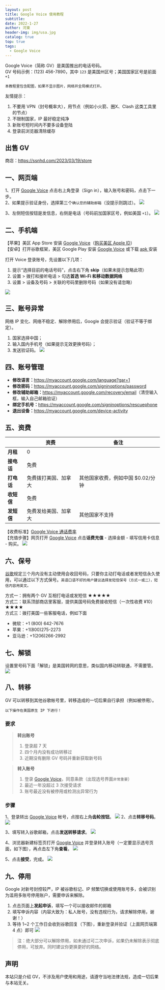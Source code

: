 ```yaml
---
layout: post
title: Google Voice 使用教程
subtitle: 
date: 2022-1-27
author: 河東
header-img: img/usa.jpg
catalog: true
top: true
tags:
  - Google Voice
---
```


Google Voice（简称 GV）是美国推出的电话号码。\
GV 号码示例：‪(123) 456-7890‬，其中 `123` 是美国州区号；美国国家区号是前面 `+1`

`本教程里包含配图，如果不显示图片，网络开全局模式打开。`

友情提示：
1. 不要用 VPN（封号概率大），用节点（例如小火箭、圈X、Clash 这类工具里的节点）
2. 不限制国家，IP 最好稳定纯净
3. 新账号短时间内不要多设备登陆
4. 登录前浏览器清除缓存

## 出售 GV

商店：<https://ssnhd.com/2023/03/19/store>

## 一、网页端
1、打开 [Google Voice](https://voice.google.com/) 点击右上角登录（Sign in），输入账号和密码，点击下一步。\
2、如果提示验证身份，选择第三个`确认您的辅助邮箱`（没提示则跳过）。
![](https://i.imgur.com/1UVxM4G.png)

3、左侧短信按钮是发信息，右侧是电话（号码前加国家区号，例如美国 `+1`）。
![](https://i.imgur.com/IrB7dd5.png)

## 二、手机端

【苹果】美区 App Store 安装 [Google Voice](https://apps.apple.com/us/app/google-voice/id318698524)（[购买美区 Apple ID](https://ssnhd.com/2023/03/19/store)）\
【安卓】打开谷歌框架，美区 Google Play 安装 [Google Voice](https://play.google.com/store/apps/details?id=com.google.android.apps.googlevoice&hl=zh&gl=US) 或下载 [apk ](https://apkpure.com/search?q=Google+Voice)安装

打开 Voice 登录账号，先设置以下几项：
1. 提示“选择目前的电话号码”，点击右下角 **skip**（如果未提示忽略此项）
2. 设置 > 拨打和接听电话 > 勾选**首选 Wi-Fi 和移动数据网络**
3. 设置 > 设备及号码 > 关联的号码里删除号码（如果没有请忽略）

![](https://i.imgur.com/2iGlShu.jpg)

## 三、账号异常

网络 IP 变化、网络不稳定、解除停用后，Google 会提示验证（验证不等于绑定）。
1. 国家选择中国；
2. 输入国内手机号（如果提示无效更换号码）；
3. 发送验证码。
![](https://i.imgur.com/YY09hlM.jpg)

## 四、账号管理
- **修改语言：**<https://myaccount.google.com/language?gar=1>
- **修改密码：**<https://myaccount.google.com/signinoptions/password>
- **修改辅助邮箱：**<https://myaccount.google.com/recovery/email>（清空输入框，输入自己邮箱验证）
- **绑定手机号：**<https://myaccount.google.com/signinoptions/rescuephone>
- **退出设备：**<https://myaccount.google.com/device-activity>

  
## 五、资费

|  | 资费 | 备注 |
|---|---|---|
| **月租** | 0 |  |
| **接电话** | 免费 |  |
| **打电话** | 免费拨打美国、加拿大 | 其他国家收费，例如中国 $0.02/分钟 |
| **收短信** | 免费 |  |
| **发短信** | 免费发给美国、加拿大 | 其他国家不支持 |

【收费标准】[Google Voice 通话费率](https://voice.google.com/u/0/rates?pli=1)\
【充值步骤】网页打开 [Google Voice](https://voice.google.com/u/3/billing) 点击**话费充值** - 选择金额 - 填写信用卡信息 - 购买。
![](https://i.imgur.com/5WiCJVa.png)

## 六、保号
[谷歌](https://support.google.com/voice/answer/9230450)规定三个月内没有主动使用会收回号码，只要你主动打电话或者发短信永久使用，可以通过以下方式保号。`英语口语不好的用户建议选择发短信保号（方式一或二），短信内容用英文。`

方式一：拥有两个 GV 互相打电话或发短信 ★★★★★\
方式二：联系顶部商店里客服，提供美国号码免费接收短信（一次性收费 ¥10）★★★★\
方式三：拨打美国一些客服电话，例如下面
- 微软：+1 (800) 642-7676
- 苹果：+1(800)275-2273
- 亚马逊：+1(206)266-2992

## 七、解锁

设置里号码下面「解锁」是美国转网的意思，类似国内移动转联通，不需要管。
![](https://i.imgur.com/ypfY4w3.png)


## 八、转移

GV 可以转移到其他谷歌帐号里，转移造成的一切后果自行承担（例如被停用）。

`以下操作在美国原生 IP 下进行！`

### 要求

>**转出账号**
>1. 登录超 7 天
>2. 四个月内没有成功转移过
>3. 近期没有删除 GV 号码并重新获取新号码

>**转入账号**
>1. 登录 [Google Voice](https://voice.google.com)，同意条款（出现选号界面`非常重要`）
>2. 最近一年没超过 3 次接受请求
>3. 账号最近没有被停用或检测出异常行为

### 步骤

1、登录转出 [Google Voice](https://voice.google.com) 帐号，点按右上角**齿轮按钮**。
![](https://i.imgur.com/FpZ4KxH.png)
2、点击**转移号码**。
![](https://i.imgur.com/OASFgdA.png)

3、填写转入谷歌邮箱，点击**发送转移请求**。
![](https://i.imgur.com/dnPKT2H.png)


4、浏览器新建标签页打开 [Google Voice](https://voice.google.com) 并登录转入账号（一定要显示选号页面，如下图），再点击左下角**查看**。
![](https://i.imgur.com/Yl00SOG.png)

5、点击**接受**，完成。
![](https://i.imgur.com/naiWfji.png)




## 九、停用

Google 对新号封控较严，IP 被谷歌标记、IP 频繁切换或使用账号多，会被识别为滥用多账号停用账户，需要申诉来解除。

1. 点击页面上**发起申诉**，填写一个可以接收邮件的邮箱
2. 填写申诉内容（内容大致为：私人账号，没有违规行为，请求解除停用，谢谢！）
3. 等待 1~2 个工作日会收到谷歌回复（下图），重新登录并验证（上面网页端第 4 点）即可
![](https://i.imgur.com/gff36TA.png)

>注：绝大部分可以解除停用，如未通过可二次申诉，如果仍未解除表示彻底停用，可放弃。同时建议你更换更好的网络。


## 声明

本站只是介绍 GV，不涉及用户使用和用途，请遵守当地法律法规，造成一切后果与本站无关。

